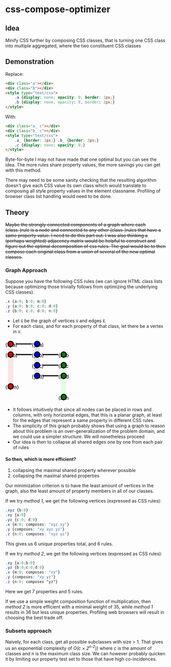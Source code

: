 # css-compose-optimizer

## Idea

Minify CSS further by composing CSS classes, that is turning one
CSS class into multiple aggregated, where the two constituent CSS classes

## Demonstration

Replace:

```html
<div class="a"></div>
<div class="b"></div>
<style type="text/css">
    .a {display: none; opacity: 0; border: 1px;}
    .b {display: none, opacity: 0, border: 2px;}
</style>
```

With:

```html
<div class="a_ c"></div>
<div class="b_ c"></div>
<style type="text/css">
    .a_ {border: 1px;} .b_ {border: 2px;}
    .c {display: none; opacity: 0;}
</style>
```

Byte-for-byte I may not have made that one optimal but you can see the idea. The more rules share
property values, the more savings you can get with this method.

There may need to be some sanity checking that the resulting algorithm doesn't give each CSS value its own
class which would translate to composing all style property values in the element classname. Profiling of
browser class list handling would need to be done.

## Theory

~~Maybe the strongly connected components of a graph where each (class-)rule is a node
and connected to any other (class-)rules that have a same property value. I need to do
this part out. I was also thinking a (perhaps weighted) adjacency matrix would be helpful
to construct and figure out the optimal decomposition of css rules. The goal would be to
then compose each original class from a union of several of the new optimal classes.~~

### Graph Approach

Suppose you have the following CSS rules (we can ignore HTML class lists because optimizing those
trivially follows from optimizing the underlying CSS classes).

```css
.x {a:0; b:0; m:0}
.y {a:0; b:0; c:0; d:0}
.z {b:0; c:0; d:0; n:0}
```

- Let `G` be the graph of vertices `V` and edges `E`.
- For each class, and for each property of that class, let there be a vertex in `V`.

<svg height="200px" width="200px" viewbox="0 0 120 120">

  <g class="weak-edges x">
    <line class="edge-a-b edge-x" x1="10" y1="15" x2="10" y2="25" />
    <line class="edge-b-m edge-x" x1="10" y1="35" x2="10" y2="85" />
  </g>
  <g class="weak-edges y">
    <line class="edge-a-b edge-y" x1="60" y1="15" x2="60" y2="25" />
    <line class="edge-b-c edge-y" x1="60" y1="35" x2="60" y2="45" />
    <line class="edge-c-d edge-y" x1="60" y1="55" x2="60" y2="65" />
  </g>
  <g class="weak-edges z">
    <line class="edge-c-d edge-z" x1="110" y1="55" x2="110" y2="65" />
    <line class="edge-d-n edge-z" x1="110" y1="75" x2="110" y2="105" />
  </g>
  <g class="class-x">
    <g class="prop-a">
      <circle class="vert" />
      <text x="0" y="15" class="label">(x, a)</text>
    </g>
    <g class="prop-b">
      <circle class="vert" />
      <text x="0" y="35" class="label">(x, b)</text>
    </g>
    <g class="prop-m">
      <circle class="vert" />
      <text x="0" y="95" class="label">(x, m)</text>
    </g>
  </g>
  <g class="class-y">
    <g class="prop-a">
      <circle class="vert" />
      <text x="50" y="15" class="label">(y, a)</text>
    </g>
    <g class="prop-b">
      <circle class="vert" />
      <text x="50" y="35" class="label">(y, b)</text>
    </g>
    <g class="prop-c">
      <circle class="vert" />
      <text x="50" y="55" class="label">(y, c)</text>
    </g>
    <g class="prop-d">
      <circle class="vert" />
      <text x="50" y="75" class="label">(y, d)</text>
    </g>
  </g>
  <g class="class-z">
    <g class="prop-b">
      <circle class="vert" />
      <text x="100" y="35" class="label">(z, b)</text>
    </g>
    <g class="prop-c">
      <circle class="vert" />
      <text x="100" y="55" class="label">(z, c)</text>
    </g>
    <g class="prop-d">
      <circle class="vert" />
      <text x="100" y="75" class="label">(z, d)</text>
    </g>
    <g class="prop-n">
      <circle class="vert" />
      <text x="100" y="115" class="label">(z, n)</text>
    </g>
  </g>
  <g class="strong-edges">
    <line class="edge-x-y edge-a" x1="20" y1="10" x2="50" y2="10" />
    <line class="edge-x-y edge-b" x1="20" y1="30" x2="50" y2="30" />
    <line class="edge-y-z edge-b" x1="70" y1="30" x2="100" y2="30" />
    <line class="edge-y-z edge-c" x1="70" y1="50" x2="100" y2="50" />
    <line class="edge-y-z edge-d" x1="70" y1="70" x2="100" y2="70" />
  </g>

  <!--
  NOTE: doing it this way, while much more high level mostly, will
  be stripped by renderers like github, should probably prefer <img src="*.svg">
  -->
  <style>
  @media (prefers-color-scheme: dark) {
    .label { fill: white; }
    .vert { stroke: #777; }
    .strong-edges   { stroke: white; }
    .weak-edges  { stroke: rgba(255, 255, 255, 0.1); }
  } @media (prefers-color-scheme: light) {
    .label { fill: black; }
    .vert { stroke: black; }
    .strong-edges  { stroke: black; }
    .weak-edges  { stroke: rgba(0, 0, 0, 0.1); }
  }
  .strong-edges { stroke-width: 2px; }
  .weak-edges { stroke-width: 10px; }
  .weak-edges.x { stroke: rgba(255, 0, 0, 0.1); }
  .weak-edges.y { stroke: rgba(0, 0, 255, 0.1); }
  .weak-edges.z { stroke: rgba(0, 255, 0, 0.1); }
  .vert { stroke-width: 2px; r: 5; }
  .label { font-size: 7pt; }
  .prop-a * { /*y: 15;*/ cy: 10 }
  .prop-b circle { cy: 30; }
  .prop-c circle { cy: 50; }
  .prop-d circle { cy: 70; }
  .prop-m circle { cy: 90; }
  .prop-n circle { cy: 110; }
  .class-x * { /*x: 0;*/ cx: 10; }
  .class-x .vert { fill: red; }
  .class-y * { /*x: 50;*/ cx: 60; }
  .class-y .vert { fill: blue; }
  .class-z * { /*x: 100;*/ cx: 110; }
  .class-z .vert { fill: green; }
  </style>
</svg>

- It follows intuitively that since all nodes can be placed in rows and columns,
  with only horizontal edges, that this is a planar graph, at least for the edges that
  represent a same property in different CSS rules.
- The simplicity of this graph probably shows that using a graph to reason about this
  problem is an over-generalization of the problem domain, and we could use a
  simpler structure. We will nonetheless proceed
- Our idea is then to collapse all shared edges one by one from each pair of rules

#### __So then, which is more efficient?__

1. collapsing the maximal shared property wherever possible
2. collapsing the maximal shared properties

Our minimization criterion is to have the least amount of vertices in the graph,
also the least amount of property members in all of our classes.

If we try *method 1*, we get the following vertices (expressed as CSS rules):

```CSS
.xyz {b:0}
.xy {a:0}
.yz {c:0; d:0}
.x {m:0; composes: "xyz xy"}
.y {composes: "xy xyz yz"}
.z {n:0; composes: "xyz yz"}
```

This gives us 6 unique properties total, and 6 rules.

If we try *method 2*, we get the following vertices (expressed as CSS rules):

```CSS
.xy {a:0;b:0}
.yz {b:0;c:0;d:0}
.x {m:0; composes: "xy"}
.y {composes: "xy yz"}
.z {n:0; composes "yz"}
```

Here we get 7 properties and 5 rules.

If we use a simple weight composition function of multiplication, then
*method 2* is more efficient with a minimal weight of 35, while *method 1*
results in 36 but less unique properties. Profiling web browsers will result in
choosing the best trade off.

### Subsets approach

Naively, for each class, get all possible subclasses with size > 1.
That gives us an exponential complexity of _O(c &times; 2<sup>n-2</sup>))_ where _c_ is the
amount of classes and _n_ is the maximum class size.
We can however probably quicken it by limiting our property test set to those that have high
co-incidences.